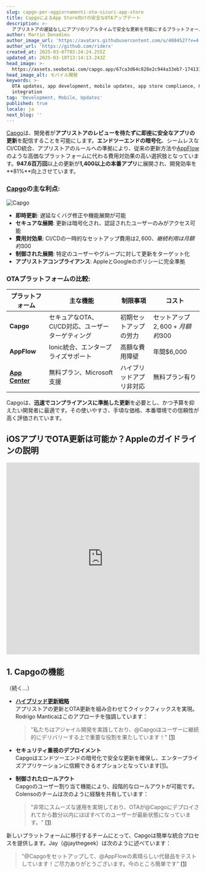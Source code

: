 ```yaml
---
slug: capgo-per-aggiornamenti-ota-sicuri-app-store
title: CapgoによるApp Store向けの安全なOTAアップデート
description: >-
  アプリストアの遅延なしにアプリのリアルタイムで安全な更新を可能にするプラットフォームの仕組みを探り、開発効率とコンプライアンスを向上させる方法について説明します。
author: Martin Donadieu
author_image_url: 'https://avatars.githubusercontent.com/u/4084527?v=4'
author_url: 'https://github.com/riderx'
created_at: 2025-03-07T03:24:24.255Z
updated_at: 2025-03-18T13:14:13.243Z
head_image: >-
  https://assets.seobotai.com/capgo.app/67ca3d64c828e2c944a33eb7-1741317877632.jpg
head_image_alt: モバイル開発
keywords: >-
  OTA updates, app development, mobile updates, app store compliance, CI/CD
  integration
tag: 'Development, Mobile, Updates'
published: true
locale: ja
next_blog: ''
---
```

[Capgo](https://capgo.app/)は、開発者が**アプリストアのレビューを待たずに即座に安全なアプリの更新**を配信することを可能にします。**エンドツーエンドの暗号化**、シームレスなCI/CD統合、アプリストアのルールへの準拠により、従来の更新方法や[AppFlow](https://ionic.io/appflow)のような高価なプラットフォームに代わる費用対効果の高い選択肢となっています。**947.6百万回**以上の更新が**1,400以上の本番アプリ**に展開され、開発効率を**81%**向上させています。

### [Capgo](https://capgo.app/)の主な利点:

![Capgo](https://mars-images.imgix.net/seobot/screenshots/capgo.app-26aea05b7e2e737b790a9becb40f7bc5-2025-03-07.jpg?auto=compress)

-   **即時更新**: 遅延なくバグ修正や機能展開が可能
-   **セキュアな展開**: 更新は暗号化され、認証されたユーザーのみがアクセス可能
-   **費用対効果**: CI/CDの一時的なセットアップ費用は$2,600、継続利用は月額約$300
-   **制御された展開**: 特定のユーザーやグループに対して更新をターゲット化
-   **アプリストアコンプライアンス**: AppleとGoogleのポリシーに完全準拠

### OTAプラットフォームの比較:

| プラットフォーム | 主な機能 | 制限事項 | コスト |
| --- | --- | --- | --- |
| **Capgo** | セキュアなOTA、CI/CD対応、ユーザーターゲティング | 初期セットアップの労力 | セットアップ$2,600 + 月額約$300 |
| **AppFlow** | Ionic統合、エンタープライズサポート | 高額な費用障壁 | 年間$6,000 |
| **[App Center](https://visualstudio.microsoft.com/app-center/)** | 無料プラン、Microsoft支援 | ハイブリッドアプリ非対応 | 無料プラン有り |

Capgoは、**迅速でコンプライアンスに準拠した更新**を必要とし、かつ予算を抑えたい開発者に最適です。その使いやすさ、手頃な価格、本番環境での信頼性が高く評価されています。

## iOSアプリでOTA更新は可能か？Appleのガイドラインの説明

<iframe src="https://www.youtube.com/embed/aBZDJI6xQJg" title="YouTube video player" frameborder="0" allow="accelerometer; autoplay; clipboard-write; encrypted-media; gyroscope; picture-in-picture; web-share" referrerpolicy="strict-origin-when-cross-origin" style="width: 100%; height: 500px;" allowfullscreen></iframe>

## 1. Capgoの機能

（続く...）

-   **[ハイブリッド更新戦略](https://capgo.app/docs/plugin/cloud-mode/hybrid-update/)**  
    アプリストアの更新とOTA更新を組み合わせてクイックフィックスを実現。Rodrigo Manticaはこのアプローチを強調しています：
    
    > "私たちはアジャイル開発を実践しており、@Capgoはユーザーに継続的にデリバリーする上で重要な役割を果たしています！" [\[1\]](https://capgo.app/)
    
-   **セキュリティ重視のデプロイメント**  
    Capgoはエンドツーエンドの暗号化で安全な更新を確保し、エンタープライズアプリケーションに信頼できるオプションとなっています[\[1\]](https://capgo.app/)。
    
-   **制御されたロールアウト**  
    Capgoのユーザー割り当て機能により、段階的なロールアウトが可能です。Colensoのチームは次のように経験を共有しています：
    
    > "非常にスムーズな運用を実現しており、OTAが@Capgoにデプロイされてから数分以内にほぼすべてのユーザーが最新状態になっています。" [\[1\]](https://capgo.app/)
    

新しいプラットフォームに移行するチームにとって、Capgoは簡単な統合プロセスを提供します。Jay（@jaythegeek）は次のように述べています：

> "@Capgoをセットアップして、@AppFlowの素晴らしい代替品をテストしています！ご尽力ありがとうございます。今のところ簡単です" [\[1\]](https://capgo.app/)
